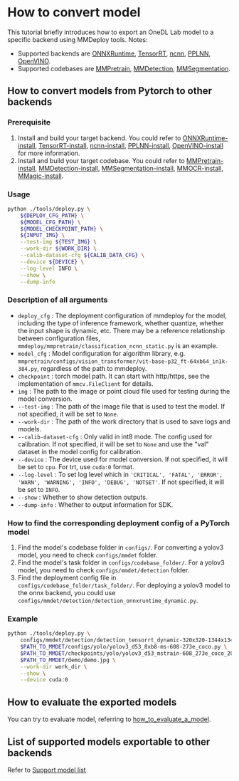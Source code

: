 # How to convert model

This tutorial briefly introduces how to export an OneDL Lab model to a specific backend using MMDeploy tools.
Notes:

- Supported backends are [ONNXRuntime](../05-supported-backends/onnxruntime.md), [TensorRT](../05-supported-backends/tensorrt.md), [ncnn](../05-supported-backends/ncnn.md), [PPLNN](../05-supported-backends/pplnn.md), [OpenVINO](../05-supported-backends/openvino.md).
- Supported codebases are [MMPretrain](../04-supported-codebases/mmpretrain.md), [MMDetection](../04-supported-codebases/mmdet.md), [MMSegmentation](../04-supported-codebases/mmseg.md).

## How to convert models from Pytorch to other backends

### Prerequisite

1. Install and build your target backend. You could refer to [ONNXRuntime-install](../05-supported-backends/onnxruntime.md), [TensorRT-install](../05-supported-backends/tensorrt.md), [ncnn-install](../05-supported-backends/ncnn.md), [PPLNN-install](../05-supported-backends/pplnn.md), [OpenVINO-install](../05-supported-backends/openvino.md) for more information.
2. Install and build your target codebase. You could refer to [MMPretrain-install](https://mmpretrain.readthedocs.io/en/latest/get_started.html#installation), [MMDetection-install](https://mmdetection.readthedocs.io/en/latest/get_started.html#installation), [MMSegmentation-install](https://mmsegmentation.readthedocs.io/en/latest/get_started.html#installation), [MMOCR-install](https://mmocr.readthedocs.io/en/latest/get_started/install.html#installation-steps), [MMagic-install](https://mmagic.readthedocs.io/en/latest/get_started/install.html#installation).

### Usage

```bash
python ./tools/deploy.py \
    ${DEPLOY_CFG_PATH} \
    ${MODEL_CFG_PATH} \
    ${MODEL_CHECKPOINT_PATH} \
    ${INPUT_IMG} \
    --test-img ${TEST_IMG} \
    --work-dir ${WORK_DIR} \
    --calib-dataset-cfg ${CALIB_DATA_CFG} \
    --device ${DEVICE} \
    --log-level INFO \
    --show \
    --dump-info
```

### Description of all arguments

- `deploy_cfg` : The deployment configuration of mmdeploy for the model, including the type of inference framework, whether quantize, whether the input shape is dynamic, etc. There may be a reference relationship between configuration files, `mmdeploy/mmpretrain/classification_ncnn_static.py` is an example.
- `model_cfg` : Model configuration for algorithm library, e.g. `mmpretrain/configs/vision_transformer/vit-base-p32_ft-64xb64_in1k-384.py`, regardless of the path to mmdeploy.
- `checkpoint` : torch model path. It can start with http/https, see the implementation of `mmcv.FileClient` for details.
- `img` : The path to the image or point cloud file used for testing during the model conversion.
- `--test-img` : The path of the image file that is used to test the model. If not specified, it will be set to `None`.
- `--work-dir` : The path of the work directory that is used to save logs and models.
- `--calib-dataset-cfg` : Only valid in int8 mode. The config used for calibration. If not specified, it will be set to `None` and use the "val" dataset in the model config for calibration.
- `--device` : The device used for model conversion. If not specified, it will be set to `cpu`. For trt, use `cuda:0` format.
- `--log-level` : To set log level which in `'CRITICAL', 'FATAL', 'ERROR', 'WARN', 'WARNING', 'INFO', 'DEBUG', 'NOTSET'`. If not specified, it will be set to `INFO`.
- `--show` : Whether to show detection outputs.
- `--dump-info` : Whether to output information for SDK.

### How to find the corresponding deployment config of a PyTorch model

1. Find the model's codebase folder in `configs/`.  For converting a yolov3 model, you need to check `configs/mmdet` folder.
2. Find the model's task folder in `configs/codebase_folder/`. For a yolov3 model, you need to check `configs/mmdet/detection` folder.
3. Find the deployment config file in `configs/codebase_folder/task_folder/`. For deploying a yolov3 model to the onnx backend, you could use `configs/mmdet/detection/detection_onnxruntime_dynamic.py`.

### Example

```bash
python ./tools/deploy.py \
    configs/mmdet/detection/detection_tensorrt_dynamic-320x320-1344x1344.py \
    $PATH_TO_MMDET/configs/yolo/yolov3_d53_8xb8-ms-608-273e_coco.py \
    $PATH_TO_MMDET/checkpoints/yolo/yolov3_d53_mstrain-608_273e_coco_20210518_115020-a2c3acb8.pth \
    $PATH_TO_MMDET/demo/demo.jpg \
    --work-dir work_dir \
    --show \
    --device cuda:0
```

## How to evaluate the exported models

You can try to evaluate model, referring to [how_to_evaluate_a_model](profile_model.md).

## List of supported models exportable to other backends

Refer to [Support model list](../03-benchmark/supported_models.md)
